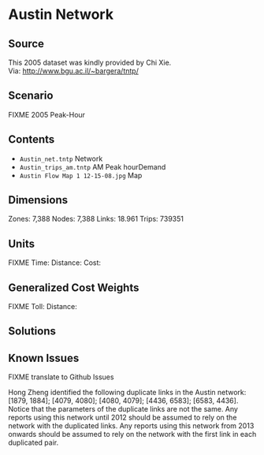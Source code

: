 # Austin Network

## Source
This 2005 dataset was kindly provided by Chi Xie.  
Via: http://www.bgu.ac.il/~bargera/tntp/

## Scenario
FIXME
2005 Peak-Hour

## Contents

 - `Austin_net.tntp` Network  
 - `Austin_trips_am.tntp` AM Peak hourDemand  
 - `Austin Flow Map 1 12-15-08.jpg`  Map  

## Dimensions
Zones: 7,388
Nodes: 7,388
Links: 18.961
Trips: 739351

## Units
FIXME
Time: 
Distance: 
Cost: 

## Generalized Cost Weights
FIXME
Toll: 
Distance: 

## Solutions


## Known Issues
FIXME translate to Github Issues

Hong Zheng identified the following duplicate links in the Austin network: [1879, 1884]; [4079, 4080]; [4080, 4079]; [4436, 6583]; [6583, 4436]. Notice that the parameters of the duplicate links are not the same. Any reports using this network until 2012 should be assumed to rely on the network with the duplicated links. Any reports using this network from 2013 onwards should be assumed to rely on the network with the first link in each duplicated pair.